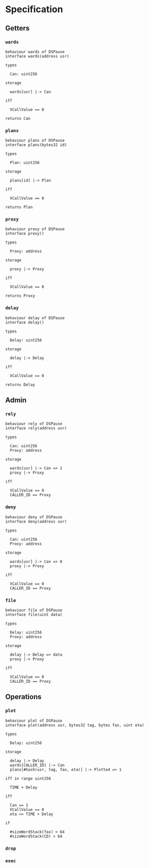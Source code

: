 # Specification

## Getters

### `wards`

```act
behaviour wards of DSPause
interface wards(address usr)

types

  Can: uint256

storage

  wards[usr] |-> Can

iff

  VCallValue == 0

returns Can
```

### `plans`

```act
behaviour plans of DSPause
interface plans(bytes32 id)

types

  Plan: uint256

storage

  plans[id] |-> Plan

iff

  VCallValue == 0

returns Plan
```

### `proxy`

```act
behaviour proxy of DSPause
interface proxy()

types

  Proxy: address

storage

  proxy |-> Proxy

iff

  VCallValue == 0

returns Proxy
```

### `delay`

```act
behaviour delay of DSPause
interface delay()

types

  Delay: uint256

storage

  delay |-> Delay

iff

  VCallValue == 0

returns Delay
```

## Admin

### `rely`

```act
behaviour rely of DSPause
interface rely(address usr)

types

  Can: uint256
  Proxy: address

storage

  wards[usr] |-> Can => 1
  proxy |-> Proxy

iff

  VCallValue == 0
  CALLER_ID == Proxy
```

### `deny`

```act
behaviour deny of DSPause
interface deny(address usr)

types

  Can: uint256
  Proxy: address

storage

  wards[usr] |-> Can => 0
  proxy |-> Proxy

iff

  VCallValue == 0
  CALLER_ID == Proxy
```

### `file`

```act
behaviour file of DSPause
interface file(uint data)

types

  Delay: uint256
  Proxy: address

storage

  delay |-> Delay => data
  proxy |-> Proxy

iff

  VCallValue == 0
  CALLER_ID == Proxy
```

## Operations

### `plot`

```act
behaviour plot of DSPause
interface plot(address usr, bytes32 tag, bytes fax, uint eta)

types

  Delay: uint256

storage

  delay |-> Delay
  wards[CALLER_ID] |-> Can
  plans[#hash(usr, tag, fax, eta)] |-> Plotted => 1

iff in range uint256

  TIME + Delay

iff

  Can == 1
  VCallValue == 0
  eta >= TIME + Delay

if

  #sizeWordStack(fax) < 64
  #sizeWordStack(CD) < 64
```

### `drop`

### `exec`
